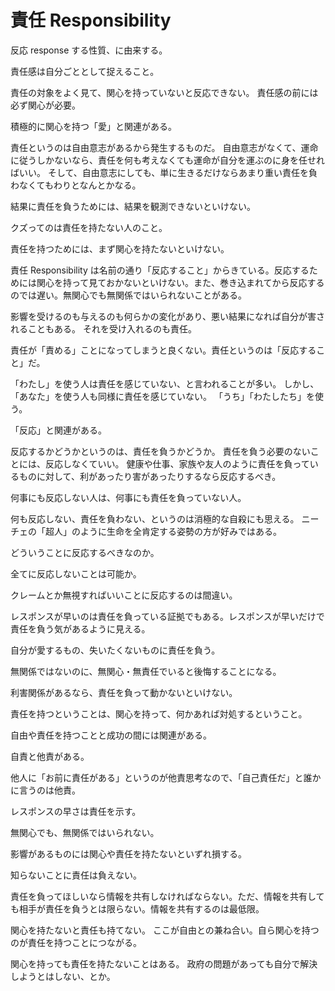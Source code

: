 # 責任 Responsibility

反応 response する性質、に由来する。

責任感は自分ごととして捉えること。

責任の対象をよく見て、関心を持っていないと反応できない。
責任感の前には必ず関心が必要。

積極的に関心を持つ「愛」と関連がある。

責任というのは自由意志があるから発生するものだ。
自由意志がなくて、運命に従うしかないなら、責任を何も考えなくても運命が自分を運ぶのに身を任せればいい。
そして、自由意志にしても、単に生きるだけならあまり重い責任を負わなくてもわりとなんとかなる。

結果に責任を負うためには、結果を観測できないといけない。

クズってのは責任を持たない人のこと。

責任を持つためには、まず関心を持たないといけない。

責任 Responsibility は名前の通り「反応すること」からきている。反応するためには関心を持って見ておかないといけない。また、巻き込まれてから反応するのでは遅い。無関心でも無関係ではいられないことがある。

影響を受けるのも与えるのも何らかの変化があり、悪い結果になれば自分が害されることもある。
それを受け入れるのも責任。

責任が「責める」ことになってしまうと良くない。責任というのは「反応すること」だ。

「わたし」を使う人は責任を感じていない、と言われることが多い。
しかし、「あなた」を使う人も同様に責任を感じていない。
「うち」「わたしたち」を使う。

「反応」と関連がある。

反応するかどうかというのは、責任を負うかどうか。
責任を負う必要のないことには、反応しなくていい。
健康や仕事、家族や友人のように責任を負っているものに対して、利があったり害があったりするなら反応するべき。

何事にも反応しない人は、何事にも責任を負っていない人。

何も反応しない、責任を負わない、というのは消極的な自殺にも思える。
ニーチェの「超人」のように生命を全肯定する姿勢の方が好みではある。

どういうことに反応するべきなのか。

全てに反応しないことは可能か。

クレームとか無視すればいいことに反応するのは間違い。

レスポンスが早いのは責任を負っている証拠でもある。レスポンスが早いだけで責任を負う気があるように見える。

自分が愛するもの、失いたくないものに責任を負う。

無関係ではないのに、無関心・無責任でいると後悔することになる。

利害関係があるなら、責任を負って動かないといけない。

責任を持つということは、関心を持って、何かあれば対処するということ。

自由や責任を持つことと成功の間には関連がある。

自責と他責がある。

他人に「お前に責任がある」というのが他責思考なので、「自己責任だ」と誰かに言うのは他責。

レスポンスの早さは責任を示す。

無関心でも、無関係ではいられない。

影響があるものには関心や責任を持たないといずれ損する。

知らないことに責任は負えない。

責任を負ってほしいなら情報を共有しなければならない。ただ、情報を共有しても相手が責任を負うとは限らない。情報を共有するのは最低限。

関心を持たないと責任も持てない。
ここが自由との兼ね合い。自ら関心を持つのが責任を持つことにつながる。

関心を持っても責任を持たないことはある。
政府の問題があっても自分で解決しようとはしない、とか。
